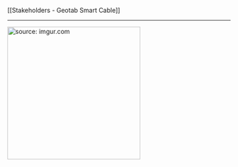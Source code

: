 [[Stakeholders - Geotab Smart Cable]]

---

<a href="https://imgur.com/l2MIXyr"><img src="https://i.imgur.com/l2MIXyr.jpg" title="source: imgur.com" width="300px" /></a>
